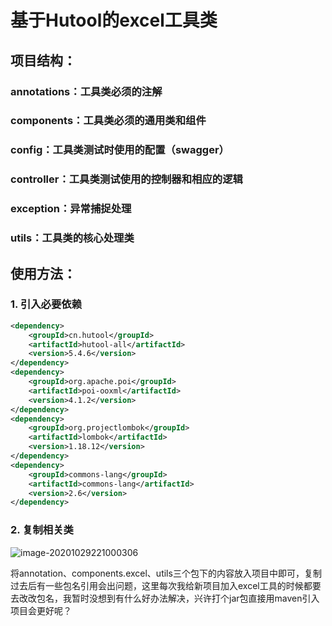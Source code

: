 # 基于Hutool的excel工具类

## 项目结构：

### annotations：工具类必须的注解

### components：工具类必须的通用类和组件

### config：工具类测试时使用的配置（swagger）

### controller：工具类测试使用的控制器和相应的逻辑

### exception：异常捕捉处理

### utils：工具类的核心处理类

## 使用方法：

### 1. 引入必要依赖

~~~xml
<dependency>
    <groupId>cn.hutool</groupId>
    <artifactId>hutool-all</artifactId>
    <version>5.4.6</version>
</dependency>
<dependency>
    <groupId>org.apache.poi</groupId>
    <artifactId>poi-ooxml</artifactId>
    <version>4.1.2</version>
</dependency>
<dependency>
    <groupId>org.projectlombok</groupId>
    <artifactId>lombok</artifactId>
    <version>1.18.12</version>
</dependency>
<dependency>
    <groupId>commons-lang</groupId>
    <artifactId>commons-lang</artifactId>
    <version>2.6</version>
</dependency>
~~~

### 2. 复制相关类

![image-20201029221000306](../资源/image-20201029221000306.png)

将annotation、components.excel、utils三个包下的内容放入项目中即可，复制过去后有一些包名引用会出问题，这里每次我给新项目加入excel工具的时候都要去改改包名，我暂时没想到有什么好办法解决，兴许打个jar包直接用maven引入项目会更好呢？



